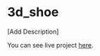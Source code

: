 # 3d_shoe

[Add Description]

You can see live project <a href="https://github.com/Olivares15567/one_ui_color.git">here</a>.